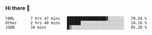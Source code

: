 ### Hi there 👋

<!--
**yeya24/yeya24** is a ✨ _special_ ✨ repository because its `README.md` (this file) appears on your GitHub profile.

Here are some ideas to get you started:

- 🔭 I’m currently working on ...
- 🌱 I’m currently learning ...
- 👯 I’m looking to collaborate on ...
- 🤔 I’m looking for help with ...
- 💬 Ask me about ...
- 📫 How to reach me: ...
- 😄 Pronouns: ...
- ⚡ Fun fact: ...
-->

<!--START_SECTION:waka-->
```text
YAML       7 hrs 47 mins   █████████████████▓░░░░░░░   70.54 % 
Other      2 hrs 40 mins   ██████░░░░░░░░░░░░░░░░░░░   24.16 % 
JSON       34 mins         █▒░░░░░░░░░░░░░░░░░░░░░░░   05.20 % 
```
<!--END_SECTION:waka-->
